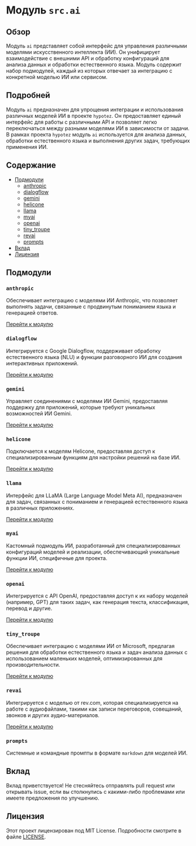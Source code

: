 # Модуль `src.ai`

## Обзор

Модуль `ai` представляет собой интерфейс для управления различными моделями искусственного интеллекта (ИИ). Он унифицирует взаимодействие с внешними API и обработку конфигураций для анализа данных и обработки естественного языка. Модуль содержит набор подмодулей, каждый из которых отвечает за интеграцию с конкретной моделью ИИ или сервисом.

## Подробней

Модуль `ai` предназначен для упрощения интеграции и использования различных моделей ИИ в проекте `hypotez`. Он предоставляет единый интерфейс для работы с различными API и позволяет легко переключаться между разными моделями ИИ в зависимости от задачи. В рамках проекта `hypotez` модуль `ai` используется для анализа данных, обработки естественного языка и выполнения других задач, требующих применения ИИ.

## Содержание

- [Подмодули](#подмодули)
    - [anthropic](#anthropic)
    - [dialogflow](#dialogflow)
    - [gemini](#gemini)
    - [helicone](#helicone)
    - [llama](#llama)
    - [myai](#myai)
    - [openai](#openai)
    - [tiny_troupe](#tiny_troupe)
    - [revai](#revai)
    - [prompts](#prompts)
- [Вклад](#вклад)
- [Лицензия](#лицензия)

## Подмодули

### `anthropic`

Обеспечивает интеграцию с моделями ИИ Anthropic, что позволяет выполнять задачи, связанные с продвинутым пониманием языка и генерацией ответов.

[Перейти к модулю](https://github.com/hypo69/hypotez/blob/master/src/ai/anthropic/readme.ru.md)

### `dialogflow`

Интегрируется с Google Dialogflow, поддерживает обработку естественного языка (NLU) и функции разговорного ИИ для создания интерактивных приложений.

[Перейти к модулю](https://github.com/hypo69/hypotez/blob/master/src/ai/dialogflow/readme.ru.md)

### `gemini`

Управляет соединениями с моделями ИИ Gemini, предоставляя поддержку для приложений, которые требуют уникальных возможностей ИИ Gemini.

[Перейти к модулю](https://github.com/hypo69/hypotez/blob/master/src/ai/gemini/readme.ru.md)

### `helicone`

Подключается к моделям Helicone, предоставляя доступ к специализированным функциям для настройки решений на базе ИИ.

[Перейти к модулю](https://github.com/hypo69/hypotez/blob/master/src/ai/helicone/readme.ru.md)

### `llama`

Интерфейс для LLaMA (Large Language Model Meta AI), предназначен для задач, связанных с пониманием и генерацией естественного языка в различных приложениях.

[Перейти к модулю](https://github.com/hypo69/hypotez/blob/master/src/ai/llama/readme.ru.md)

### `myai`

Кастомный подмодуль ИИ, разработанный для специализированных конфигураций моделей и реализации, обеспечивающий уникальные функции ИИ, специфичные для проекта.

[Перейти к модулю](https://github.com/hypo69/hypotez/blob/master/src/ai/myai/readme.ru.md)

### `openai`

Интегрируется с API OpenAI, предоставляя доступ к их набору моделей (например, GPT) для таких задач, как генерация текста, классификация, перевод и другие.

[Перейти к модулю](https://github.com/hypo69/hypotez/blob/master/src/ai/openai/readme.ru.md)

### `tiny_troupe`

Обеспечивает интеграцию с моделями ИИ от Microsoft, предлагая решения для обработки естественного языка и задач анализа данных с использованием маленьких моделей, оптимизированных для производительности.

[Перейти к модулю](https://github.com/hypo69/hypotez/blob/master/src/ai/tiny_troupe/readme.ru.md)

### `revai`

Интегрируется с моделью от rev.com, которая специализируется на работе с аудиофайлами, такими как записи переговоров, совещаний, звонков и других аудио-материалов.

[Перейти к модулю](https://github.com/hypo69/hypotez/blob/master/src/ai/revai/readme.ru.md)

### `prompts`

Системные и командные промпты в формате `markdown` для моделей ИИ.

## Вклад

Вклад приветствуется! Не стесняйтесь отправлять pull request или открывать issue, если вы столкнулись с какими-либо проблемами или имеете предложения по улучшению.

## Лицензия

Этот проект лицензирован под MIT License. Подробности смотрите в файле [LICENSE](../../LICENSE).